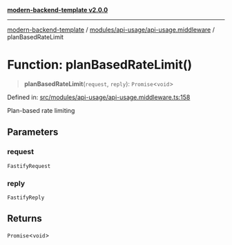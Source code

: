 [**modern-backend-template v2.0.0**](../../../../README.md)

***

[modern-backend-template](../../../../modules.md) / [modules/api-usage/api-usage.middleware](../README.md) / planBasedRateLimit

# Function: planBasedRateLimit()

> **planBasedRateLimit**(`request`, `reply`): `Promise`\<`void`\>

Defined in: [src/modules/api-usage/api-usage.middleware.ts:158](https://github.com/maemreyo/saas-4cus-nodejs/blob/2a5b3f3aa11335dfa561e80e1feabb8e6084261e/src/modules/api-usage/api-usage.middleware.ts#L158)

Plan-based rate limiting

## Parameters

### request

`FastifyRequest`

### reply

`FastifyReply`

## Returns

`Promise`\<`void`\>
